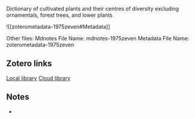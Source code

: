 Dictionary of cultivated plants and their centres of diversity excluding ornamentals, forest trees, and lower plants

![[zoterometadata-1975zeven#Metadata]]

Other files:
 Mdnotes File Name: mdnotes-1975zeven
 Metadata File Name: zoterometadata-1975zeven

## Zotero links

 [Local library](zotero://select/items/1_T32ZB86F)
 [Cloud library](http://zotero.org/users/8542045/items/T32ZB86F)

## Notes

-
